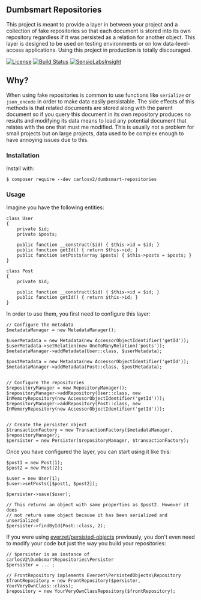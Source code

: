 ## Dumbsmart Repositories

This project is meant to provide a layer in between your project and a collection of fake repositories
so that each document is stored into its own repository regardless if it was persisted as a relation for
another object.
This layer is designed to be used on testing environments or on low data-level-access applications. Using this
project in production is totally discouraged.

[![License](https://poser.pugx.org/carlosv2/dumbsmart-repositories/license)](https://packagist.org/packages/carlosv2/dumbsmart-repositories)
[![Build Status](https://travis-ci.org/carlosV2/DumbsmartRepositories.svg?branch=master)](https://travis-ci.org/carlosV2/DumbsmartRepositories)
[![SensioLabsInsight](https://insight.sensiolabs.com/projects/500011c2-4635-4827-b00e-c253b3502171/mini.png)](https://insight.sensiolabs.com/projects/500011c2-4635-4827-b00e-c253b3502171)

## Why?

When using fake repositories is common to use functions like `serialize` or `json_encode` in order to make
data easily persistable. The side effects of this methods is that related documents are stored along with
the parent document so if you query this document in its own repository produces no results and modifying
its data means to load any potential document that relates with the one that must me modified.
This is usually not a problem for small projects but on large projects, data used to be complex enough to
have annoying issues due to this. 

### Installation

Install with:
```
$ composer require --dev carlosv2/dumbsmart-repositories
```

### Usage

Imagine you have the following entities:
```
class User
{
    private $id;
    private $posts;
    
    public function __construct($id) { $this->id = $id; }
    public function getId() { return $this->id; }
    public function setPosts(array $posts) { $this->posts = $posts; }
}

class Post
{
    private $id;
    
    public function __construct($id) { $this->id = $id; }
    public function getId() { return $this->id; }
}
```

In order to use them, you first need to configure this layer:
```
// Configure the metadata
$metadataManager = new MetadataManager();

$userMetadata = new Metadata(new AccessorObjectIdentifier('getId'));
$userMetadata->setRelation(new OneToManyRelation('posts'));
$metadataManager->addMetadata(User::class, $userMetadata);

$postMetadata = new Metadata(new AccessorObjectIdentifier('getId'));
$metadataManager->addMetadata(Post::class, $postMetadata);


// Configure the repositories
$repositoryManager = new RepositoryManager();
$repositoryManager->addRepository(User::class, new InMemoryRepository(new AccessorObjectIdentifier('getId')));
$repositoryManager->addRepository(Post::class, new InMemoryRepository(new AccessorObjectIdentifier('getId')));


// Create the persister object
$transactionFactory = new TransactionFactory($metadataManager, $repositoryManager);
$persister = new Persister($repositoryManager, $transactionFactory);
```

Once you have configured the layer, you can start using it like this:
```
$post1 = new Post(1);
$post2 = new Post(2);

$user = new User(1);
$user->setPosts([$post1, $post2]);

$persister->save($user);

// This returns an object with same properties as $post2. However it does
// not return same object because it has been serialized and unserialized
$persister->findById(Post::class, 2);
```

If you were using [everzet/persisted-objects](https://github.com/everzet/persisted-objects) previously, you don't
even need to modify your code but just the way you build your repositories:
```
// $persister is an instance of carlosV2\DumbsmartRepositories\Persister
$persister = ... ;

// FrontRepository implements Everzet\PersistedObjects\Repository
$frontRepository = new FrontRepository($persister, YourVeryOwnClass::class);
$repository = new YourVeryOwnClassRepository($frontRepository);
```
